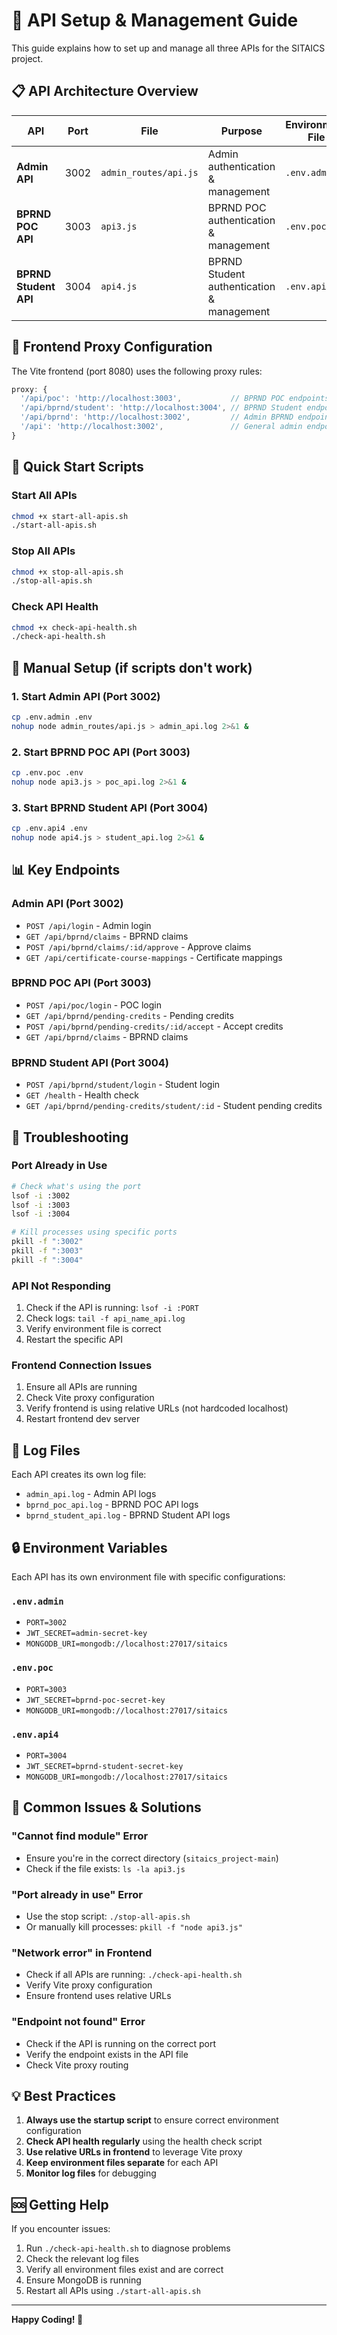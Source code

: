 # 🚀 API Setup & Management Guide

This guide explains how to set up and manage all three APIs for the SITAICS project.

## 📋 **API Architecture Overview**

| API | Port | File | Purpose | Environment File |
|-----|------|------|---------|------------------|
| **Admin API** | 3002 | `admin_routes/api.js` | Admin authentication & management | `.env.admin` |
| **BPRND POC API** | 3003 | `api3.js` | BPRND POC authentication & management | `.env.poc` |
| **BPRND Student API** | 3004 | `api4.js` | BPRND Student authentication & management | `.env.api4` |

## 🎯 **Frontend Proxy Configuration**

The Vite frontend (port 8080) uses the following proxy rules:

```typescript
proxy: {
  '/api/poc': 'http://localhost:3003',           // BPRND POC endpoints
  '/api/bprnd/student': 'http://localhost:3004', // BPRND Student endpoints  
  '/api/bprnd': 'http://localhost:3002',         // Admin BPRND endpoints
  '/api': 'http://localhost:3002',               // General admin endpoints
}
```

## 🚀 **Quick Start Scripts**

### **Start All APIs**
```bash
chmod +x start-all-apis.sh
./start-all-apis.sh
```

### **Stop All APIs**
```bash
chmod +x stop-all-apis.sh
./stop-all-apis.sh
```

### **Check API Health**
```bash
chmod +x check-api-health.sh
./check-api-health.sh
```

## 🔧 **Manual Setup (if scripts don't work)**

### **1. Start Admin API (Port 3002)**
```bash
cp .env.admin .env
nohup node admin_routes/api.js > admin_api.log 2>&1 &
```

### **2. Start BPRND POC API (Port 3003)**
```bash
cp .env.poc .env
nohup node api3.js > poc_api.log 2>&1 &
```

### **3. Start BPRND Student API (Port 3004)**
```bash
cp .env.api4 .env
nohup node api4.js > student_api.log 2>&1 &
```

## 📊 **Key Endpoints**

### **Admin API (Port 3002)**
- `POST /api/login` - Admin login
- `GET /api/bprnd/claims` - BPRND claims
- `POST /api/bprnd/claims/:id/approve` - Approve claims
- `GET /api/certificate-course-mappings` - Certificate mappings

### **BPRND POC API (Port 3003)**
- `POST /api/poc/login` - POC login
- `GET /api/bprnd/pending-credits` - Pending credits
- `POST /api/bprnd/pending-credits/:id/accept` - Accept credits
- `GET /api/bprnd/claims` - BPRND claims

### **BPRND Student API (Port 3004)**
- `POST /api/bprnd/student/login` - Student login
- `GET /health` - Health check
- `GET /api/bprnd/pending-credits/student/:id` - Student pending credits

## 🐛 **Troubleshooting**

### **Port Already in Use**
```bash
# Check what's using the port
lsof -i :3002
lsof -i :3003
lsof -i :3004

# Kill processes using specific ports
pkill -f ":3002"
pkill -f ":3003"
pkill -f ":3004"
```

### **API Not Responding**
1. Check if the API is running: `lsof -i :PORT`
2. Check logs: `tail -f api_name_api.log`
3. Verify environment file is correct
4. Restart the specific API

### **Frontend Connection Issues**
1. Ensure all APIs are running
2. Check Vite proxy configuration
3. Verify frontend is using relative URLs (not hardcoded localhost)
4. Restart frontend dev server

## 📝 **Log Files**

Each API creates its own log file:
- `admin_api.log` - Admin API logs
- `bprnd_poc_api.log` - BPRND POC API logs  
- `bprnd_student_api.log` - BPRND Student API logs

## 🔒 **Environment Variables**

Each API has its own environment file with specific configurations:

### **`.env.admin`**
- `PORT=3002`
- `JWT_SECRET=admin-secret-key`
- `MONGODB_URI=mongodb://localhost:27017/sitaics`

### **`.env.poc`**
- `PORT=3003`
- `JWT_SECRET=bprnd-poc-secret-key`
- `MONGODB_URI=mongodb://localhost:27017/sitaics`

### **`.env.api4`**
- `PORT=3004`
- `JWT_SECRET=bprnd-student-secret-key`
- `MONGODB_URI=mongodb://localhost:27017/sitaics`

## 🚨 **Common Issues & Solutions**

### **"Cannot find module" Error**
- Ensure you're in the correct directory (`sitaics_project-main`)
- Check if the file exists: `ls -la api3.js`

### **"Port already in use" Error**
- Use the stop script: `./stop-all-apis.sh`
- Or manually kill processes: `pkill -f "node api3.js"`

### **"Network error" in Frontend**
- Check if all APIs are running: `./check-api-health.sh`
- Verify Vite proxy configuration
- Ensure frontend uses relative URLs

### **"Endpoint not found" Error**
- Check if the API is running on the correct port
- Verify the endpoint exists in the API file
- Check Vite proxy routing

## 💡 **Best Practices**

1. **Always use the startup script** to ensure correct environment configuration
2. **Check API health regularly** using the health check script
3. **Use relative URLs in frontend** to leverage Vite proxy
4. **Keep environment files separate** for each API
5. **Monitor log files** for debugging

## 🆘 **Getting Help**

If you encounter issues:

1. Run `./check-api-health.sh` to diagnose problems
2. Check the relevant log files
3. Verify all environment files exist and are correct
4. Ensure MongoDB is running
5. Restart all APIs using `./start-all-apis.sh`

---

**Happy Coding! 🎉**
